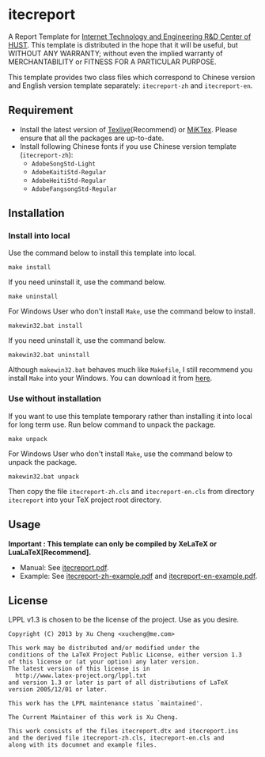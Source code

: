 itecreport
==========

A Report Template for [Internet Technology and Engineering R&D Center of HUST](http://itec.hust.edu.cn/). This template is distributed in the hope that it will be useful, but WITHOUT ANY WARRANTY; without even the implied warranty of MERCHANTABILITY or FITNESS FOR A PARTICULAR PURPOSE. 

This template provides two class files which correspond to Chinese version and English version template separately: `itecreport-zh` and `itecreport-en`.

## Requirement

* Install the latest version of [Texlive](http://www.tug.org/texlive/)(Recommend) or [MiKTex](http://miktex.org/). Please ensure that all the packages are up-to-date.
* Install following Chinese fonts if you use Chinese version template (`itecreport-zh`):
    * `AdobeSongStd-Light`
    * `AdobeKaitiStd-Regular`
    * `AdobeHeitiStd-Regular`
    * `AdobeFangsongStd-Regular`

## Installation

### Install into local

Use the command below to install this template into local.
```
make install
```
If you need uninstall it, use the command below.
```
make uninstall
```

For Windows User who don't install `Make`, use the command below to install.
```
makewin32.bat install
```
If you need uninstall it, use the command below.
```
makewin32.bat uninstall
```
Although `makewin32.bat` behaves much like `Makefile`, I still recommend you install `Make` into your Windows. You can download it from [here](http://gnuwin32.sourceforge.net/packages/make.htm).

### Use without installation

If you want to use this template temporary rather than installing it into local for long term use. Run below command to unpack the package.
```
make unpack
```
For Windows User who don't install `Make`, use the command below to unpack the package.
```
makewin32.bat unpack
```
Then copy the file `itecreport-zh.cls` and `itecreport-en.cls` from directory `itecreport` into your TeX project root directory.

## Usage

**Important : This template can only be compiled by XeLaTeX or LuaLaTeX[Recommend].**

* Manual: See [itecreport.pdf](https://github.com/michael911009/itecreport/raw/master/itecreport/itecreport.pdf).
* Example: See [itecreport-zh-example.pdf](https://github.com/michael911009/itecreport/raw/master/itecreport/itecreport-zh-example.pdf) and [itecreport-en-example.pdf](https://github.com/michael911009/itecreport/raw/master/itecreport/itecreport-en-example.pdf).

## License

LPPL v1.3 is chosen to be the license of the project. Use as you desire.

```
Copyright (C) 2013 by Xu Cheng <xucheng@me.com>

This work may be distributed and/or modified under the
conditions of the LaTeX Project Public License, either version 1.3
of this license or (at your option) any later version.
The latest version of this license is in
  http://www.latex-project.org/lppl.txt
and version 1.3 or later is part of all distributions of LaTeX
version 2005/12/01 or later.

This work has the LPPL maintenance status `maintained'.
 
The Current Maintainer of this work is Xu Cheng.

This work consists of the files itecreport.dtx and itecreport.ins
and the derived file itecreport-zh.cls, itecreport-en.cls and 
along with its documnet and example files.
```